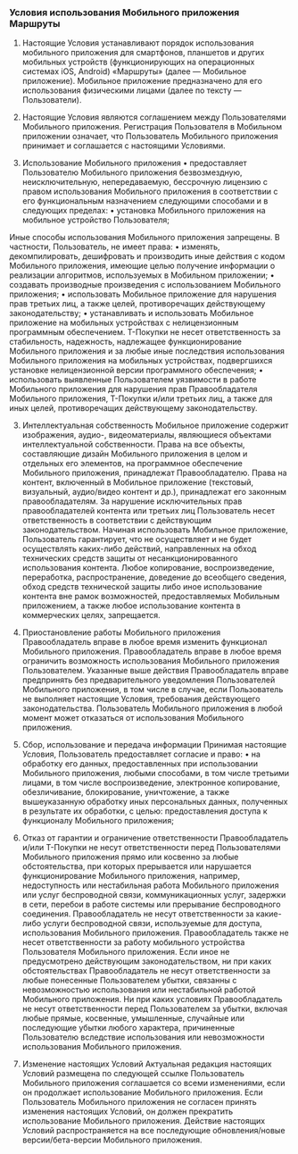 ### Условия использования Мобильного приложения Маршруты

1. Настоящие Условия устанавливают порядок использования мобильного приложения для смартфонов, планшетов
и других мобильных устройств (функционирующих на операционных системах iOS, Android) «Маршруты» (далее — Мобильное приложение). 
Мобильное приложение предназначено для его использования физическими лицами (далее по тексту — Пользователи).

2. Настоящие Условия являются соглашением между Пользователями Мобильного приложения. Регистрация Пользователя в Мобильном приложении означает, что Пользователь Мобильного приложения принимает и соглашается с настоящими Условиями.
1. Использование Мобильного приложения
•  предоставляет Пользователю Мобильного приложения безвозмездную, неисключительную, непередаваемую, бессрочную лицензию с правом использования Мобильного приложения в соответствии с его функциональным назначением следующими способами и в следующих пределах:
• установка Мобильного приложения на мобильное устройство Пользователя;

Иные способы использования Мобильного приложения запрещены. В частности, Пользователь, не имеет права:
• изменять, декомпилировать, дешифровать и производить иные действия с кодом Мобильного приложения, имеющие целью получение информации о реализации алгоритмов, используемых в Мобильном приложении;
• создавать производные произведения с использованием Мобильного приложения;
• использовать Мобильное приложение для нарушения прав третьих лиц, а также целей, противоречащих действующему законодательству;
• устанавливать и использовать Мобильное приложение на мобильных устройствах с нелицензионным программным обеспечением. Т-Покупки не несет ответственность за стабильность, надежность, надлежащее функционирование Мобильного приложения и за любые иные последствия использования Мобильного приложения на мобильных устройствах, подвергшихся установке нелицензионной версии программного обеспечения;
• использовать выявленные Пользователем уязвимости в работе Мобильного приложения для нарушения прав Правообладателя Мобильного приложения, Т-Покупки и/или третьих лиц, а также для иных целей, противоречащих действующему законодательству.

3. Интеллектуальная собственность
Мобильное приложение содержит изображения, аудио-, видеоматериалы, являющиеся объектами интеллектуальной собственности. Права на все объекты, составляющие дизайн Мобильного приложения в целом и отдельных его элементов, на программное обеспечение Мобильного приложения, принадлежат Правообладателю. Права
на контент, включенный в Мобильное приложение (текстовый, визуальный, аудио/видео контент и др.), принадлежат его законным правообладателям. За нарушение исключительных прав правообладателей контента или третьих лиц Пользователь несет ответственность в соответствии с действующим законодательством. Начиная использовать Мобильное приложение, Пользователь гарантирует, что не осуществляет и не будет осуществлять каких-либо действий, направленных на обход технических средств защиты от несанкционированного использования контента. Любое копирование, воспроизведение, переработка, распространение, доведение до всеобщего сведения, обход средств технической защиты либо иное использование контента вне рамок возможностей, предоставляемых Мобильным приложением, а также любое использование контента в коммерческих целях, запрещается.
4. Приостановление работы Мобильного приложения
Правообладатель вправе в любое время изменить функционал Мобильного приложения. Правообладатель вправе в любое время ограничить возможность использования Мобильного приложения Пользователем. Указанные выше действия Правообладатель вправе предпринять без предварительного уведомления Пользователей Мобильного приложения, в том числе в случае, если Пользователь не выполняет настоящие Условия, требования действующего законодательства. Пользователь Мобильного приложения в любой момент может отказаться от использования Мобильного приложения.
5. Сбор, использование и передача информации
Принимая настоящие Условия, Пользователь предоставляет  согласие и право:
• на обработку его данных, предоставленных при использовании Мобильного приложения, любыми способами, в том числе третьими лицами, в том числе воспроизведение, электронное копирование, обезличивание, блокирование, уничтожение, а также вышеуказанную обработку иных персональных данных, полученных в результате их обработки, с целью: предоставления доступа к функционалу Мобильного приложения; 

6. Отказ от гарантии и ограничение ответственности
Правообладатель и/или Т-Покупки не несут ответственности перед Пользователями Мобильного приложения прямо или косвенно за любые обстоятельства, при которых прерывается или нарушается функционирование Мобильного приложения, например, недоступность или нестабильная работа Мобильного приложения или услуг беспроводной связи, коммуникационных услуг, задержки в сети, перебои в работе системы или прерывание беспроводного соединения. Правообладатель не несут ответственности за какие-либо услуги беспроводной связи, используемые для доступа, использования Мобильного приложения. Правообладатель также не несет ответственности за работу мобильного устройства Пользователя Мобильного приложения. Если иное не предусмотрено действующим законодательством, ни при каких обстоятельствах Правообладатель не несут ответственности за любые понесенные Пользователем убытки, связанны с невозможностью использования или нестабильной работой Мобильного приложения. Ни при каких условиях Правообладатель не несут ответственности перед Пользователем за убытки, включая любые прямые, косвенные, умышленные, случайные или последующие убытки любого характера, причиненные Пользователю вследствие использования или невозможности использования Мобильного приложения.

7. Изменение настоящих Условий
Актуальная редакция настоящих Условий размещена по следующей ссылке  Пользователь Мобильного приложения соглашается со всеми изменениями, если он продолжает использование Мобильного приложения. Если Пользователь Мобильного приложения не согласен принять изменения настоящих Условий, он должен прекратить использование Мобильного приложения. Действие настоящих Условий распространяется на все последующие обновления/новые версии/бета-версии Мобильного приложения. 
